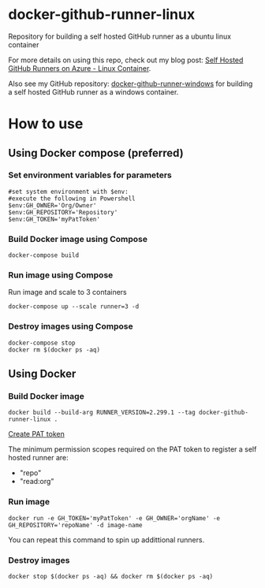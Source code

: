 # docker-github-runner-linux

Repository for building a self hosted GitHub runner as a ubuntu linux container

For more details on using this repo, check out my blog post: [Self Hosted GitHub Runners on Azure - Linux Container](https://dev.to/pwd9000/create-a-docker-based-self-hosted-github-runner-linux-container-48dh).

Also see my GitHub repository: [docker-github-runner-windows](https://github.com/Pwd9000-ML/docker-github-runner-windows) for building a self hosted GitHub runner as a windows container. 

# How to use

## Using Docker compose (preferred)
### Set environment variables for parameters
```
#set system environment with $env: 
#execute the following in Powershell
$env:GH_OWNER='Org/Owner'
$env:GH_REPOSITORY='Repository'
$env:GH_TOKEN='myPatToken'
```
### Build Docker image using Compose
```
docker-compose build
```
### Run image using Compose
Run image and scale to 3 containers
```
docker-compose up --scale runner=3 -d
```
### Destroy images using Compose
```
docker-compose stop
docker rm $(docker ps -aq)
```

## Using Docker
### Build Docker image
```
docker build --build-arg RUNNER_VERSION=2.299.1 --tag docker-github-runner-linux .
```
[Create PAT token](https://docs.github.com/en/enterprise-server@3.4/authentication/keeping-your-account-and-data-secure/creating-a-personal-access-token)

The minimum permission scopes required on the PAT token to register a self hosted runner are:
- "repo"
- "read:org"
  
### Run image
```
docker run -e GH_TOKEN='myPatToken' -e GH_OWNER='orgName' -e GH_REPOSITORY='repoName' -d image-name
```
You can repeat this command to spin up addittional runners.

### Destroy images
```
docker stop $(docker ps -aq) && docker rm $(docker ps -aq)
```

